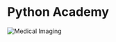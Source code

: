 # Python Academy

![Medical Imaging](https://user-images.githubusercontent.com/37108394/222961484-d7fae873-b5df-46d7-9a4a-41edc9aae58e.png)

